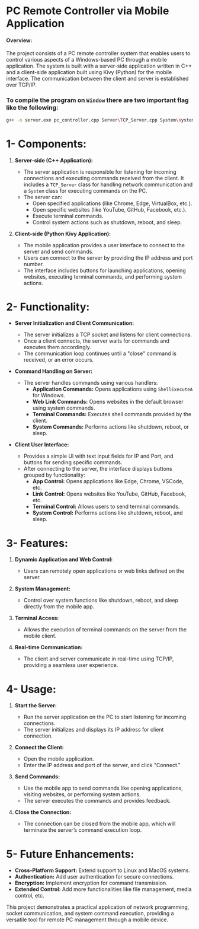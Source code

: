 # PC Remote Controller via Mobile Application

#### Overview:
The project consists of a PC remote controller system that enables users to control various aspects of a Windows-based PC through a mobile application. The system is built with a server-side application written in C++ and a client-side application built using Kivy (Python) for the mobile interface. The communication between the client and server is established over TCP/IP.

### To compile the program on `Window` there are two important flag like the following:
``` bash
g++ -o server.exe pc_controller.cpp Server\TCP_Server.cpp System\system.cpp  -lws2_32 -liphlpapi
```

# 1- Components:

1. **Server-side (C++ Application):**
   - The server application is responsible for listening for incoming connections and executing commands received from the client. It includes a `TCP_Server` class for handling network communication and a `System` class for executing commands on the PC.
   - The server can:
     - Open specified applications (like Chrome, Edge, VirtualBox, etc.).
     - Open specific websites (like YouTube, GitHub, Facebook, etc.).
     - Execute terminal commands.
     - Control system actions such as shutdown, reboot, and sleep.

2. **Client-side (Python Kivy Application):**
   - The mobile application provides a user interface to connect to the server and send commands.
   - Users can connect to the server by providing the IP address and port number.
   - The interface includes buttons for launching applications, opening websites, executing terminal commands, and performing system actions.

# 2- Functionality:

- **Server Initialization and Client Communication:**
  - The server initializes a TCP socket and listens for client connections.
  - Once a client connects, the server waits for commands and executes them accordingly.
  - The communication loop continues until a "close" command is received, or an error occurs.

- **Command Handling on Server:**
  - The server handles commands using various handlers:
    - **Application Commands:** Opens applications using `ShellExecuteA` for Windows.
    - **Web Link Commands:** Opens websites in the default browser using system commands.
    - **Terminal Commands:** Executes shell commands provided by the client.
    - **System Commands:** Performs actions like shutdown, reboot, or sleep.

- **Client User Interface:**
  - Provides a simple UI with text input fields for IP and Port, and buttons for sending specific commands.
  - After connecting to the server, the interface displays buttons grouped by functionality:
    - **App Control:** Opens applications like Edge, Chrome, VSCode, etc.
    - **Link Control:** Opens websites like YouTube, GitHub, Facebook, etc.
    - **Terminal Control:** Allows users to send terminal commands.
    - **System Control:** Performs actions like shutdown, reboot, and sleep.

# 3- Features:

1. **Dynamic Application and Web Control:**
   - Users can remotely open applications or web links defined on the server.

2. **System Management:**
   - Control over system functions like shutdown, reboot, and sleep directly from the mobile app.

3. **Terminal Access:**
   - Allows the execution of terminal commands on the server from the mobile client.

4. **Real-time Communication:**
   - The client and server communicate in real-time using TCP/IP, providing a seamless user experience.

# 4- Usage:

1. **Start the Server:**
   - Run the server application on the PC to start listening for incoming connections.
   - The server initializes and displays its IP address for client connection.

2. **Connect the Client:**
   - Open the mobile application.
   - Enter the IP address and port of the server, and click "Connect."

3. **Send Commands:**
   - Use the mobile app to send commands like opening applications, visiting websites, or performing system actions.
   - The server executes the commands and provides feedback.

4. **Close the Connection:**
   - The connection can be closed from the mobile app, which will terminate the server’s command execution loop.

# 5- Future Enhancements:

- **Cross-Platform Support:** Extend support to Linux and MacOS systems.
- **Authentication:** Add user authentication for secure connections.
- **Encryption:** Implement encryption for command transmission.
- **Extended Control:** Add more functionalities like file management, media control, etc.

This project demonstrates a practical application of network programming, socket communication, and system command execution, providing a versatile tool for remote PC management through a mobile device.

